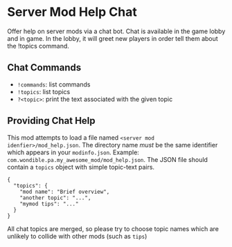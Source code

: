 # Server Mod Help Chat

Offer help on server mods via a chat bot.  Chat is available in the game lobby and in game.  In the lobby, it will greet new players in order tell them about the !topics command.

## Chat Commands

- `!commands`: list commands
- `!topics`: list topics
- `?<topic>`: print the text associated with the given topic

## Providing Chat Help

This mod attempts to load a file named `<server mod idenfier>/mod_help.json`.  The directory name *must* be the same identifier which appears in your `modinfo.json`.  Example: `com.wondible.pa.my_awesome_mod/mod_help.json`. The JSON file should contain a `topics` object with simple topic-text pairs.

    {
      "topics": {
        "mod name": "Brief overview",
        "another topic": "...",
        "mymod tips": "..."
      }
    }

All chat topics are merged, so please try to choose topic names which are unlikely to collide with other mods (such as `tips`)
